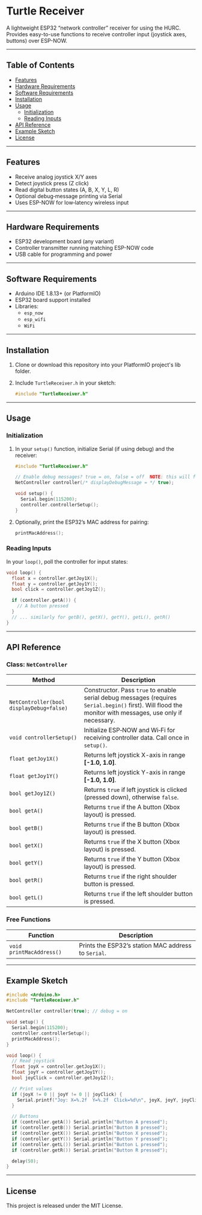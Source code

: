# Turtle Receiver

A lightweight ESP32 “network controller” receiver for using the HURC.  
Provides easy-to-use functions to receive controller input (joystick axes, buttons) over ESP-NOW.

---

## Table of Contents

- [Features](#features)  
- [Hardware Requirements](#hardware-requirements)  
- [Software Requirements](#software-requirements)  
- [Installation](#installation)  
- [Usage](#usage)  
  - [Initialization](#initialization)  
  - [Reading Inputs](#reading-inputs)  
- [API Reference](#api-reference)  
- [Example Sketch](#example-sketch)  
- [License](#license)  

---

## Features

- Receive analog joystick X/Y axes 
- Detect joystick press (Z click)  
- Read digital button states (A, B, X, Y, L, R)  
- Optional debug‑message printing via Serial  
- Uses ESP-NOW for low‑latency wireless input  

---

## Hardware Requirements

- ESP32 development board (any variant)  
- Controller transmitter running matching ESP-NOW code  
- USB cable for programming and power  

---

## Software Requirements

- Arduino IDE 1.8.13+ (or PlatformIO)  
- ESP32 board support installed  
- Libraries:
  - `esp_now`
  - `esp_wifi`
  - `WiFi`

---

## Installation

1. Clone or download this repository into your PlatformIO project's lib folder. 
2. Include `TurtleReceiver.h` in your sketch:

    ```cpp
    #include "TurtleReceiver.h"
    ```

---

## Usage

### Initialization

1. In your `setup()` function, initialize Serial (if using debug) and the receiver:

    ```cpp
    #include "TurtleReceiver.h"

    // Enable debug messages? true = on, false = off  NOTE: this will flood your monitor with messages. Only enable if truly necessary.
    NetController controller(/* displayDebugMessage = */ true);

    void setup() {
      Serial.begin(115200);
      controller.controllerSetup();
    }
    ```

2. Optionally, print the ESP32’s MAC address for pairing:

    ```cpp
    printMacAddress();
    ```

### Reading Inputs

In your `loop()`, poll the controller for input states:

```cpp
void loop() {
  float x = controller.getJoy1X();
  float y = controller.getJoy1Y();
  bool click = controller.getJoy1Z();

  if (controller.getA()) {
    // A button pressed
  }
  // ... similarly for getB(), getX(), getY(), getL(), getR()
}

```

---

## API Reference

### Class: `NetController`

| Method                                    | Description                                                                                  |
|-------------------------------------------|----------------------------------------------------------------------------------------------|
| `NetController(bool displayDebug=false)`  | Constructor. Pass `true` to enable serial debug messages (requires `Serial.begin()` first). Will flood the monitor with messages, use only if necessary. |
| `void controllerSetup()`                  | Initialize ESP‑NOW and Wi‑Fi for receiving controller data. Call once in `setup()`.         |
| `float getJoy1X()`                        | Returns left joystick X-axis in range **[-1.0, 1.0]**.                                       |
| `float getJoy1Y()`                        | Returns left joystick Y-axis in range **[-1.0, 1.0]**.                                       |
| `bool getJoy1Z()`                         | Returns `true` if left joystick is clicked (pressed down), otherwise `false`.               |
| `bool getA()`                             | Returns `true` if the A button (Xbox layout) is pressed.                                |
| `bool getB()`                             | Returns `true` if the B button (Xbox layout) is pressed.                                |
| `bool getX()`                             | Returns `true` if the X button (Xbox layout) is pressed.                             |
| `bool getY()`                             | Returns `true` if the Y button (Xbox layout) is pressed.                                |
| `bool getR()`                             | Returns `true` if the right shoulder button is pressed.                                |
| `bool getL()`                             | Returns `true` if the left shoulder button is pressed.                             |

### Free Functions

| Function                                 | Description                                                           |
|------------------------------------------|-----------------------------------------------------------------------|
| `void printMacAddress()`                 | Prints the ESP32’s station MAC address to `Serial`.                   |

---

## Example Sketch
```cpp
#include <Arduino.h>
#include "TurtleReceiver.h"

NetController controller(true); // debug = on

void setup() {
  Serial.begin(115200);
  controller.controllerSetup();
  printMacAddress();
}

void loop() {
  // Read joystick
  float joyX = controller.getJoy1X();
  float joyY = controller.getJoy1Y();
  bool joyClick = controller.getJoy1Z();

  // Print values
  if (joyX != 0 || joyY != 0 || joyClick) {
    Serial.printf("Joy: X=%.2f  Y=%.2f  Click=%d\n", joyX, joyY, joyClick);
  }

  // Buttons
  if (controller.getA()) Serial.println("Button A pressed");
  if (controller.getB()) Serial.println("Button B pressed");
  if (controller.getX()) Serial.println("Button X pressed");
  if (controller.getY()) Serial.println("Button Y pressed");
  if (controller.getL()) Serial.println("Button L pressed");
  if (controller.getR()) Serial.println("Button R pressed");

  delay(50);
}
```

---

## License
This project is released under the MIT License. 